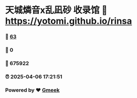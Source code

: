 # 天城燐音x乱凪砂 收录馆 :link: https://yotomi.github.io/rinsa 
### :page_facing_up: [63](https://yotomi.github.io/rinsa/tag.html) 
### :speech_balloon: 0 
### :hibiscus: 675922 
### :alarm_clock: 2025-04-06 17:21:51 
### Powered by :heart: [Gmeek](https://github.com/Meekdai/Gmeek)
